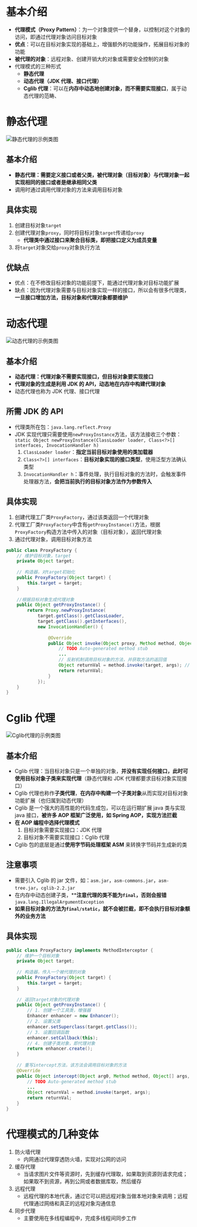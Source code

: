 # 基本介绍

- **代理模式（Proxy Pattern）**：为一个对象提供一个替身，以控制对这个对象的访问，即通过代理对象访问目标对象
- **优点**：可以在目标对象实现的基础上，增强额外的功能操作，拓展目标对象的功能
- **被代理的对象**：远程对象、创建开销大的对象或需要安全控制的对象
- 代理模式的三种形式
  - **静态代理**
  - **动态代理（JDK 代理、接口代理）**
  - **Cglib 代理**：可以在**内存中动态地创建对象，而不需要实现接口**，属于动态代理的范畴、

# 静态代理

![静态代理的示例类图](pics/image-20210930135333026.png)

## 基本介绍

- **静态代理：需要定义接口或者父类，被代理对象（目标对象）与代理对象一起实现相同的接口或者是继承相同父类**
- 调用时通过调用代理对象的方法来调用目标对象

## 具体实现

1. 创建目标对象`target`
2. 创建代理对象`proxy`，同时将目标对象`target`传递给`proxy`
   - **代理类中通过接口来聚合目标类，即把接口定义为成员变量**
3. 将`target`对象交给`proxy`对象执行方法

## 优缺点

- 优点：在不修改目标对象的功能前提下，能通过代理对象对目标功能扩展
- 缺点：因为代理对象需要与目标对象实现一样的接口，所以会有很多代理类，**一旦接口增加方法，目标对象和代理对象都要维护**

# 动态代理

![动态代理的示例类图](pics/image-20210930135405675.png)

## 基本介绍

- **动态代理：代理对象不需要实现接口，但目标对象要实现接口**
- **代理对象的生成是利用 JDK 的 API，动态地在内存中构建代理对象**
- 动态代理也称为 JDK 代理、接口代理

## 所需 JDK 的 API

- 代理类所在包：`java.lang.reflect.Proxy`
- JDK 实现代理只需要使用`newProxyInstance`方法，该方法接收三个参数：`static Object newProxyInstance(ClassLoader loader, Class<?>[] interfaces, InvocationHandler h)`
  1. `ClassLoader loader`：**指定当前目标对象使用的类加载器**
  2. `Class<?>[] interfaces`：**目标对象实现的接口类型**，使用泛型方法确认类型
  3. `InvocationHandler h`：事件处理，执行目标对象的方法时，会触发事件处理器方法，**会把当前执行的目标对象方法作为参数传入**

## 具体实现

1. 创建代理工厂类`ProxyFactory`，通过该类返回一个代理对象
2. 代理工厂类`ProxyFactory`中含有`getProxyInstance()`方法，根据`ProxyFactory`构造方法中传入的对象（目标对象），返回代理对象
3. 通过代理对象，调用目标对象方法

```java
public class ProxyFactory {
    // 维护目标对象，target
    private Object target;
    
    // 构造器，对target初始化
    public ProxyFactory(Object target) {
        this.target = target;
    }
    
    //根据目标对象生成代理对象
    public Object getProxyInstance() {
        return Proxy.newProxyInstance(
            target.getClass().getClassLoader,
        	target.getClass().getInterfaces(),
        	new InvocationHandler() {
                
                @Override
                public Object invoke(Object proxy, Method method, Object[] args) throws Throwable {
                    // TODO Auto-generated method stub
                    ...
                    // 反射机制调用目标对象的方法，并获取方法的返回值
                    Object returnVal = method.invoke(target, args); // args 为 目标对象方法所需的参数
                    return returnVal;            
                }
            });
    }
}
```

# Cglib 代理

![Cglib代理的示例类图](pics/image-20210930135440423.png)

## 基本介绍

- Cglib 代理：当目标对象只是一个单独的对象，**并没有实现任何接口，此时可使用目标对象子类来实现代理**（静态代理和 JDK 代理都要求目标对象实现接口）
- Cglib 代理也称作**子类代理**，**在内存中构建一个子类对象**从而实现对目标对象功能扩展（也归属到动态代理）
- Cglib 是一个强大的高性能的代码生成包，可以在运行期扩展 java 类与实现 java 接口，**被许多 AOP 框架广泛使用，如 Spring AOP，实现方法拦截**
- **在 AOP 编程中选择代理模式**
  1. 目标对象需要实现接口：JDK 代理
  2. 目标对象不需要实现接口：Cglib 代理
- Cglib 包的底层是通过**使用字节码处理框架 ASM** 来转换字节码并生成新的类

## 注意事项

- 需要引入 Cglib 的 jar 文件，如：`asm.jar`，`asm-commons.jar`，`asm-tree.jar`，`cglib-2.2.jar`
- 在内存中动态创建子类，****注意代理的类不能为`final`，否则会报错**`java.lang.IllegalArgumentException`
- **如果目标对象的方法为`final/static`，就不会被拦截，即不会执行目标对象额外的业务方法**

## 具体实现

```java
public class ProxyFactory implements MethodInterceptor {
    // 维护一个目标对象
    private Object target;
    
    // 构造器，传入一个被代理的对象
    public ProxyFactory(Object target) {
        this.target = target;
    }
    
    // 返回target对象的代理对象
    public Object getProxyInstance() {
        // 1. 创建一个工具类，增强器
        Enhancer enhancer = new Enhancer();
        // 2. 设置父类
        enhancer.setSuperclass(target.getClass());
        // 3. 设置回调函数
        enhancer.setCallback(this);
        // 4. 创建子类对象，即代理对象
        return enhancer.create();
    }
    
    // 重写intercept方法，该方法会调用目标对象的方法
    @Override
    public Object intercept(Object arg0, Method method, Object[] args, MehthodProxy arg3) throws Throwable {
        // TODO Auto-generated method stub
        ...
        Object returnVal = method.invoke(target, args);
        return returnVal;
    }
}
```

# 代理模式的几种变体

1. 防火墙代理
   - 内网通过代理穿透防火墙，实现对公网的访问
2. 缓存代理
   - 当请求图片文件等资源时，先到缓存代理取，如果取到资源则请求完成；如果取不到资源，再到公网或者数据库取，然后缓存
3. 远程代理
   - 远程代理的本地代表，通过它可以把远程对象当做本地对象来调用；远程代理通过网络和真正的远程对象沟通信息
4. 同步代理
   - 主要使用在多线程编程中，完成多线程间同步工作

